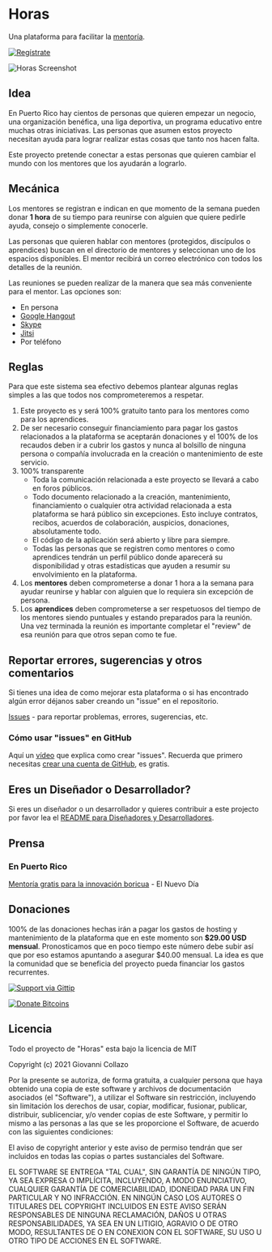 ﻿# Horas

Una plataforma para facilitar la [mentoría](https://es.wikipedia.org/wiki/Mentoria).

[![Regístrate](http://i.imgur.com/dN5Qz4w.png)](http://eepurl.com/OFTOv)


![Horas Screenshot](http://imgur.com/k1TiWl0.png)

## Idea

En Puerto Rico hay cientos de personas que quieren empezar un negocio, una organización benéfica, una liga deportiva, un programa educativo entre muchas otras iniciativas. Las personas que asumen estos proyecto necesitan ayuda para lograr realizar estas cosas que tanto nos hacen falta.

Este proyecto pretende conectar a estas personas que quieren cambiar el mundo con los mentores que los ayudarán a lograrlo.


## Mecánica

Los mentores se registran e indican en que momento de la semana pueden donar **1 hora** de su tiempo para reunirse con alguien que quiere pedirle ayuda, consejo o simplemente conocerle.

Las personas que quieren hablar con mentores (protegidos, discípulos o aprendices) buscan en el directorio de mentores y seleccionan uno de los espacios disponibles. El mentor recibirá un correo electrónico con todos los detalles de la reunión.

Las reuniones se pueden realizar de la manera que sea más conveniente para el mentor. Las opciones son:

- En persona
- [Google Hangout](http://www.google.com/+/learnmore/hangouts/)
- [Skype](http://www.skype.com/)
- [Jitsi](https://jitsi.org/)
- Por teléfono


## Reglas

Para que este sistema sea efectivo debemos plantear algunas reglas simples a las que todos nos comprometeremos a respetar.

1. Este proyecto es y será 100% gratuito tanto para los mentores como para los aprendices.
2. De ser necesario conseguir financiamiento para pagar los gastos relacionados a la plataforma se aceptarán donaciones y el 100% de los recaudos deben ir a cubrir los gastos y nunca al bolsillo de ninguna persona o compañía involucrada en la creación o mantenimiento de este servicio.
3. 100% transparente
    - Toda la comunicación relacionada a este proyecto se llevará a cabo en foros públicos.
    - Todo documento relacionado a la creación, mantenimiento, financiamiento o cualquier otra actividad relacionada a esta plataforma se hará público sin excepciones. Esto incluye contratos, recibos, acuerdos de colaboración, auspicios, donaciones, absolutamente todo.
    - El código de la aplicación será abierto y libre para siempre.
    - Todas las personas que se registren como mentores o como aprendices tendrán un perfil público donde aparecerá su disponibilidad y otras estadísticas que ayuden a resumir su envolvimiento en la plataforma.
4. Los **mentores** deben comprometerse a donar 1 hora a la semana para ayudar reunirse y hablar con alguien que lo requiera sin excepción de persona.
5. Los **aprendices** deben comprometerse a ser respetuosos del tiempo de los mentores siendo puntuales y estando preparados para la reunión. Una vez terminada la reunión es importante completar el "review" de esa reunión para que otros sepan como te fue.


## Reportar errores, sugerencias y otros comentarios

Si tienes una idea de como mejorar esta plataforma o si has encontrado algún error déjanos saber creando un "issue" en el repositorio.

[Issues](https://github.com/Code4PuertoRico/horas/issues) - para reportar problemas, errores, sugerencias, etc.

### Cómo usar "issues" en GitHub

Aquí un [vídeo](http://www.youtube.com/watch?v=TJlYiMp8FuY) que explica como crear "issues". Recuerda que primero necesitas [crear una cuenta de GitHub](https://github.com/join), es gratis.

## Eres un Diseñador o Desarrollador?

Si eres un diseñador o un desarrollador y quieres contribuir a este projecto por favor lea el [README para Diseñadores y Desarrolladores](README-devs-design-es.md).

## Prensa

### En Puerto Rico

[Mentoría gratis para la innovación boricua](http://www.elnuevodia.com/mentoriagratisparalainnovacionboricua-1731302.html) - El Nuevo Día

## Donaciones

100% de las donaciones hechas irán a pagar los gastos de hosting y mantenimiento de la plataforma que en este momento son **$29.00 USD mensual**. Pronosticamos que en poco tiempo este número debe subir así que por eso estamos apuntando a asegurar $40.00 mensual. La idea es que la comunidad que se beneficia del proyecto pueda financiar los gastos recurrentes.

[![Support via Gittip](https://rawgithub.com/twolfson/gittip-badge/0.2.0/dist/gittip.png)](https://www.gittip.com/gcollazo/)

[![Donate Bitcoins](http://i.imgur.com/bMKkFH4.png)](https://coinbase.com/checkouts/2c4c170ecd0e2981e7fe16ca3d3e994d)


## Licencia

Todo el proyecto de "Horas" esta bajo la licencia de MIT

Copyright (c) 2021 Giovanni Collazo

Por la presente se autoriza, de forma gratuita, a cualquier persona que haya obtenido
una copia de este software y archivos de documentación asociados (el "Software"), a
utilizar el Software sin restricción, incluyendo sin limitación los derechos de usar,
copiar, modificar, fusionar, publicar, distribuir, sublicenciar, y/o vender copias de
este Software, y permitir lo mismo a las personas a las que se les proporcione el Software,
de acuerdo con las siguientes condiciones:

El aviso de copyright anterior y este aviso de permiso tendrán que ser incluidos en
todas las copias o partes sustanciales del Software.

EL SOFTWARE SE ENTREGA "TAL CUAL", SIN GARANTÍA DE NINGÚN TIPO, YA SEA EXPRESA O
IMPLÍCITA, INCLUYENDO, A MODO ENUNCIATIVO, CUALQUIER GARANTÍA DE COMERCIABILIDAD,
IDONEIDAD PARA UN FIN PARTICULAR Y NO INFRACCIÓN. EN NINGÚN CASO LOS
AUTORES O TITULARES DEL COPYRIGHT INCLUIDOS EN ESTE AVISO SERÁN RESPONSABLES
DE NINGUNA RECLAMACIÓN, DAÑOS U OTRAS RESPONSABILIDADES, YA SEA EN UN LITIGIO,
AGRAVIO O DE OTRO MODO, RESULTANTES DE O EN CONEXION CON EL SOFTWARE, SU USO U
OTRO TIPO DE ACCIONES EN EL SOFTWARE.
